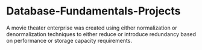 # Database-Fundamentals-Projects
A movie theater enterprise was created using either normalization or denormalization techniques to either reduce or introduce redundancy based on performance or storage capacity requirements.
